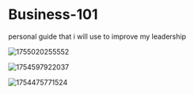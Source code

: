 # Business-101
personal guide that i will use to improve my leadership

![1755020255552](https://github.com/user-attachments/assets/34d6d731-3318-4fdb-8fd3-095a5ee4b470)

![1754597922037](https://github.com/user-attachments/assets/c7d1899d-3b84-4742-9a94-f50af3863d28)

![1754475771524](https://github.com/user-attachments/assets/42e5ce04-02db-430f-ab2e-d74bf4b682a6)
